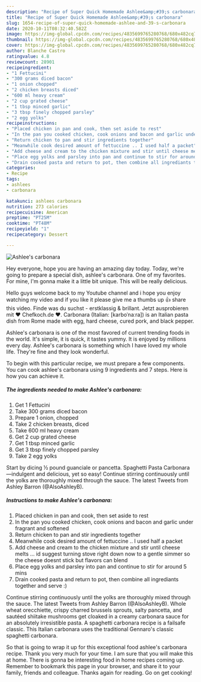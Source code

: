 ```yaml
---
description: "Recipe of Super Quick Homemade Ashlee&amp;#39;s carbonara"
title: "Recipe of Super Quick Homemade Ashlee&amp;#39;s carbonara"
slug: 1654-recipe-of-super-quick-homemade-ashlee-and-39-s-carbonara
date: 2020-10-11T08:32:40.582Z
image: https://img-global.cpcdn.com/recipes/4835699765280768/680x482cq70/ashlees-carbonara-recipe-main-photo.jpg
thumbnail: https://img-global.cpcdn.com/recipes/4835699765280768/680x482cq70/ashlees-carbonara-recipe-main-photo.jpg
cover: https://img-global.cpcdn.com/recipes/4835699765280768/680x482cq70/ashlees-carbonara-recipe-main-photo.jpg
author: Blanche Castro
ratingvalue: 4.8
reviewcount: 28901
recipeingredient:
- "1 Fettucini"
- "300 grams diced bacon"
- "1 onion chopped"
- "2 chicken breasts diced"
- "600 ml heavy cream"
- "2 cup grated cheese"
- "1 tbsp minced garlic"
- "3 tbsp finely chopped parsley"
- "2 egg yolks"
recipeinstructions:
- "Placed chicken in pan and cook, then set aside to rest"
- "In the pan you cooked chicken, cook onions and bacon and garlic under fragrant and softened"
- "Return chicken to pan and stir ingredients together"
- "Meanwhile cook desired amount of fettuccine .. I used half a packet"
- "Add cheese and cream to the chicken mixture and stir until cheese melts ... id suggest turning stove right down now to a gentle simmer so the cheese doesnt stick but flavors can blend"
- "Place egg yolks and parsley into pan and continue to stir for around 5 mins"
- "Drain cooked pasta and return to pot, then combine all ingrediants together and serve :)"
categories:
- Recipe
tags:
- ashlees
- carbonara

katakunci: ashlees carbonara 
nutrition: 273 calories
recipecuisine: American
preptime: "PT25M"
cooktime: "PT48M"
recipeyield: "1"
recipecategory: Dessert

---
```



![Ashlee&#39;s carbonara](https://img-global.cpcdn.com/recipes/4835699765280768/680x482cq70/ashlees-carbonara-recipe-main-photo.jpg)

Hey everyone, hope you are having an amazing day today. Today, we're going to prepare a special dish, ashlee&#39;s carbonara. One of my favorites. For mine, I'm gonna make it a little bit unique. This will be really delicious.

Hello guys welcome back to my Youtube channel and i hope you enjoy watching my video and if you like it please give me a thumbs up 👍 share this video. Finde was du suchst - erstklassig &amp; brillant. Jetzt ausprobieren mit ♥ Chefkoch.de ♥. Carbonara (Italian: [karboˈnaːra]) is an Italian pasta dish from Rome made with egg, hard cheese, cured pork, and black pepper.

Ashlee&#39;s carbonara is one of the most favored of current trending foods in the world. It's simple, it is quick, it tastes yummy. It is enjoyed by millions every day. Ashlee&#39;s carbonara is something which I have loved my whole life. They're fine and they look wonderful.


To begin with this particular recipe, we must prepare a few components. You can cook ashlee&#39;s carbonara using 9 ingredients and 7 steps. Here is how you can achieve it.

<!--inarticleads1-->

##### The ingredients needed to make Ashlee&#39;s carbonara:

1. Get 1 Fettucini
1. Take 300 grams diced bacon
1. Prepare 1 onion, chopped
1. Take 2 chicken breasts, diced
1. Take 600 ml heavy cream
1. Get 2 cup grated cheese
1. Get 1 tbsp minced garlic
1. Get 3 tbsp finely chopped parsley
1. Take 2 egg yolks


Start by dicing ½ pound guanciale or pancetta. Spaghetti Pasta Carbonara—indulgent and delicious, yet so easy! Continue stirring continuously until the yolks are thoroughly mixed through the sauce. The latest Tweets from Ashley Barron (@AlsoAshleyB). 

<!--inarticleads2-->

##### Instructions to make Ashlee&#39;s carbonara:

1. Placed chicken in pan and cook, then set aside to rest
1. In the pan you cooked chicken, cook onions and bacon and garlic under fragrant and softened
1. Return chicken to pan and stir ingredients together
1. Meanwhile cook desired amount of fettuccine .. I used half a packet
1. Add cheese and cream to the chicken mixture and stir until cheese melts ... id suggest turning stove right down now to a gentle simmer so the cheese doesnt stick but flavors can blend
1. Place egg yolks and parsley into pan and continue to stir for around 5 mins
1. Drain cooked pasta and return to pot, then combine all ingrediants together and serve :)


Continue stirring continuously until the yolks are thoroughly mixed through the sauce. The latest Tweets from Ashley Barron (@AlsoAshleyB). Whole wheat orecchiette, crispy charred brussels sprouts, salty pancetta, and sautéed shiitake mushrooms get cloaked in a creamy carbonara sauce for an absolutely irresistible pasta. A spaghetti carbonara recipe is a failsafe classic. This Italian carbonara uses the traditional Gennaro&#39;s classic spaghetti carbonara. 

So that is going to wrap it up for this exceptional food ashlee&#39;s carbonara recipe. Thank you very much for your time. I am sure that you will make this at home. There is gonna be interesting food in home recipes coming up. Remember to bookmark this page in your browser, and share it to your family, friends and colleague. Thanks again for reading. Go on get cooking!
